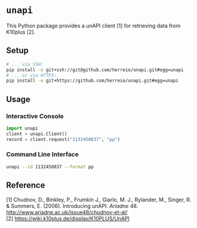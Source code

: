 # `unapi`

This Python package provides a unAPI client [1] for retrieving data from K10plus [2].

## Setup

```sh
# ... via SSH:
pip install -e git+ssh://git@github.com/herreio/unapi.git#egg=unapi
# ... or via HTTPS:
pip install -e git+https://github.com/herreio/unapi.git#egg=unapi
```

## Usage

### Interactive Console

```py
import unapi
client = unapi.Client()
record = client.request("1132450837", "pp")
```

### Command Line Interface

```sh
unapi --id 1132450837 --format pp
```

## Reference

[1] Chudnov, D., Binkley, P., Frumkin J., Giarlo, M. J., Rylander, M., Singer, R. & Summers, E. (2006). Introducing unAPI. _Ariadne_ 48. http://www.ariadne.ac.uk/issue48/chudnov-et-al/  
[2] https://wiki.k10plus.de/display/K10PLUS/UnAPI
